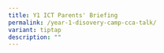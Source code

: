 ```yaml
---
title: Y1 ICT Parents' Briefing
permalink: /year-1-disovery-camp-cca-talk/
variant: tiptap
description: ""
---
```

